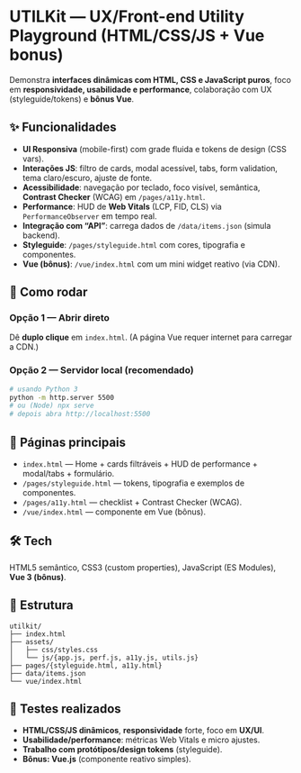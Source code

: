 # UTILKit — UX/Front-end Utility Playground (HTML/CSS/JS + Vue bonus)

Demonstra **interfaces dinâmicas com HTML, CSS e JavaScript puros**, foco em **responsividade, usabilidade e performance**, colaboração com UX (styleguide/tokens) e **bônus Vue**.

## ✨ Funcionalidades
- **UI Responsiva** (mobile-first) com grade fluida e tokens de design (CSS vars).
- **Interações JS**: filtro de cards, modal acessível, tabs, form validation, tema claro/escuro, ajuste de fonte.
- **Acessibilidade**: navegação por teclado, foco visível, semântica, **Contrast Checker** (WCAG) em `/pages/a11y.html`.
- **Performance**: HUD de **Web Vitals** (LCP, FID, CLS) via `PerformanceObserver` em tempo real.
- **Integração com “API”**: carrega dados de `/data/items.json` (simula backend).
- **Styleguide**: `/pages/styleguide.html` com cores, tipografia e componentes.
- **Vue (bônus)**: `/vue/index.html` com um mini widget reativo (via CDN).

## 🚀 Como rodar
### Opção 1 — Abrir direto
Dê **duplo clique** em `index.html`. (A página Vue requer internet para carregar a CDN.)

### Opção 2 — Servidor local (recomendado)
```bash
# usando Python 3
python -m http.server 5500
# ou (Node) npx serve
# depois abra http://localhost:5500
```

## 🧭 Páginas principais
- `index.html` — Home + cards filtráveis + HUD de performance + modal/tabs + formulário.
- `/pages/styleguide.html` — tokens, tipografia e exemplos de componentes.
- `/pages/a11y.html` — checklist + Contrast Checker (WCAG).
- `/vue/index.html` — componente em Vue (bônus).

## 🛠 Tech
HTML5 semântico, CSS3 (custom properties), JavaScript (ES Modules), **Vue 3 (bônus)**.

## 📂 Estrutura
```
utilkit/
├── index.html
├── assets/
│   ├── css/styles.css
│   └── js/{app.js, perf.js, a11y.js, utils.js}
├── pages/{styleguide.html, a11y.html}
├── data/items.json
└── vue/index.html
```

## 🧪 Testes realizados
- **HTML/CSS/JS dinâmicos**, **responsividade** forte, foco em **UX/UI**.
- **Usabilidade/performance**: métricas Web Vitals e micro ajustes.
- **Trabalho com protótipos/design tokens** (styleguide).
- **Bônus: Vue.js** (componente reativo simples).
